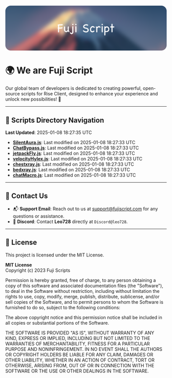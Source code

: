 ![Banner](.github/b.webp)

# 🌍 **We are Fuji Script**

Our global team of developers is dedicated to creating powerful, open-source scripts for Rise Client, designed to enhance your experience and unlock new possibilities! 🌟

---
<!-- SCRIPTS_NAVIGATION_START -->
## 📂 **Scripts Directory Navigation**

**Last Updated**: 2025-01-08 18:27:35 UTC

- **[SilentAura.js](scripts/SilentAura.js)**: Last modified on 2025-01-08 18:27:33 UTC
- **[ChatBypass.js](scripts/ChatBypass.js)**: Last modified on 2025-01-08 18:27:33 UTC
- **[jetpackFly.js](scripts/jetpackFly.js)**: Last modified on 2025-01-08 18:27:33 UTC
- **[velocityHylex.js](scripts/velocityHylex.js)**: Last modified on 2025-01-08 18:27:33 UTC
- **[chestxray.js](scripts/chestxray.js)**: Last modified on 2025-01-08 18:27:33 UTC
- **[bedxray.js](scripts/bedxray.js)**: Last modified on 2025-01-08 18:27:33 UTC
- **[chatMacro.js](scripts/chatMacro.js)**: Last modified on 2025-01-08 18:27:33 UTC

<!-- SCRIPTS_NAVIGATION_END -->

---

## 💬 **Contact Us**  
- 📬 **Support Email**: Reach out to us at [support@fujiscript.com](mailto:support@fujiscript.com) for any questions or assistance.  
- 💬 **Discord**: Contact **Leo728** directly at `Discord@leo728`.

---

## 📜 **License**

This project is licensed under the MIT License.  

**MIT License**  
Copyright (c) 2023 Fuji Scripts  

Permission is hereby granted, free of charge, to any person obtaining a copy of this software and associated documentation files (the "Software"), to deal in the Software without restriction, including without limitation the rights to use, copy, modify, merge, publish, distribute, sublicense, and/or sell copies of the Software, and to permit persons to whom the Software is furnished to do so, subject to the following conditions:  

The above copyright notice and this permission notice shall be included in all copies or substantial portions of the Software.  

THE SOFTWARE IS PROVIDED "AS IS", WITHOUT WARRANTY OF ANY KIND, EXPRESS OR IMPLIED, INCLUDING BUT NOT LIMITED TO THE WARRANTIES OF MERCHANTABILITY, FITNESS FOR A PARTICULAR PURPOSE AND NONINFRINGEMENT. IN NO EVENT SHALL THE AUTHORS OR COPYRIGHT HOLDERS BE LIABLE FOR ANY CLAIM, DAMAGES OR OTHER LIABILITY, WHETHER IN AN ACTION OF CONTRACT, TORT OR OTHERWISE, ARISING FROM, OUT OF OR IN CONNECTION WITH THE SOFTWARE OR THE USE OR OTHER DEALINGS IN THE SOFTWARE.  
